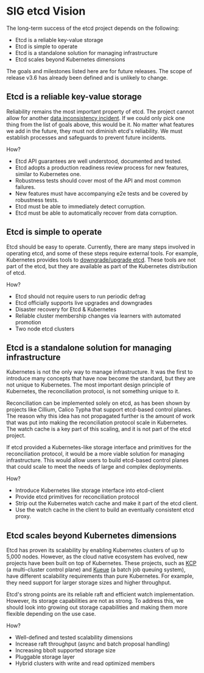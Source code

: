 # SIG etcd Vision

The long-term success of the etcd project depends on the following:
- Etcd is a reliable key-value storage
- Etcd is simple to operate
- Etcd is a standalone solution for managing infrastructure
- Etcd scales beyond Kubernetes dimensions

The goals and milestones listed here are for future releases. 
The scope of release v3.6 has already been defined and is unlikely to change.

## Etcd is a reliable key-value storage

Reliability remains the most important property of etcd.
The project cannot allow for another [data inconsistency incident].
If we could only pick one thing from the list of goals above, this would be it.
No matter what features we add in the future, 
they must not diminish etcd's reliability. 
We must establish processes and safeguards to prevent future incidents.

How?
- Etcd API guarantees are well understood, documented and tested.
- Etcd adopts a production readiness review process for new features, similar to Kubernetes one.
- Robustness tests should cover most of the API and most common failures.
- New features must have accompanying e2e tests and be covered by robustness tests.
- Etcd must be able to immediately detect corruption.
- Etcd must be able to automatically recover from data corruption.
 
[data inconsistency incident]: https://github.com/etcd-io/etcd/blob/main/Documentation/postmortems/v3.5-data-inconsistency.md

## Etcd is simple to operate

Etcd should be easy to operate.
Currently, there are many steps involved in operating etcd,
and some of these steps require external tools. 
For example, Kubernetes provides tools to [downgrade/upgrade etcd].
These tools are not part of the etcd,
but they are available as part of the Kubernetes distribution of etcd.

How?
- Etcd should not require users to run periodic defrag
- Etcd officially supports live upgrades and downgrades
- Disaster recovery for Etcd & Kubernetes
- Reliable cluster membership changes via learners with automated promotion
- Two node etcd clusters

## Etcd is a standalone solution for managing infrastructure

Kubernetes is not the only way to manage infrastructure.
It was the first to introduce many concepts that have now become the standard,
but they are not unique to Kubernetes.
The most important design principle of Kubernetes,
the reconciliation protocol, is not something unique to it.

Reconciliation can be implemented solely on etcd,
as has been shown by projects like Cillium,
Calico Typha that support etcd-based control planes.
The reason why this idea has not propagated further is
the amount of work that was put into making 
the reconciliation protocol scale in Kubernetes.
The watch cache is a key part of this scaling,
and it is not part of the etcd project.

If etcd provided a Kubernetes-like storage interface
and primitives for the reconciliation protocol,
it would be a more viable solution for managing infrastructure.
This would allow users to build etcd-based control planes that
could scale to meet the needs of large and complex deployments.

How?
- Introduce Kubernetes like storage interface into etcd-client
- Provide etcd primitives for reconciliation protocol
- Strip out the Kubernetes watch cache and make it part of the etcd client.
- Use the watch cache in the client to build an eventually consistent etcd proxy.
 
[downgrade/upgrade etcd]: https://github.com/kubernetes/kubernetes/tree/master/cluster/images/etcd

## Etcd scales beyond Kubernetes dimensions

Etcd has proven its scalability by enabling Kubernetes clusters of up to 5,000 nodes.
However, as the cloud native ecosystem has evolved, new projects have been built on top of Kubernetes.
These projects, such as [KCP] (a multi-cluster control plane) and [Kueue] (a batch job queuing system),
have different scalability requirements than pure Kubernetes.
For example, they need support for larger storage sizes and higher throughput.

Etcd's strong points are its reliable raft and efficient watch implementation.
However, its storage capabilities are not as strong.
To address this, we should look into growing out storage capabilities and making them more flexible depending on the use case.

How?
- Well-defined and tested scalability dimensions
- Increase raft throughput (async and batch proposal handling)
- Increasing bbolt supported storage size
- Pluggable storage layer
- Hybrid clusters with write and read optimized members


[KCP]: https://cloud.redhat.com/blog/an-introduction-to-kcp
[Kueue]: https://github.com/kubernetes-sigs/kueue

